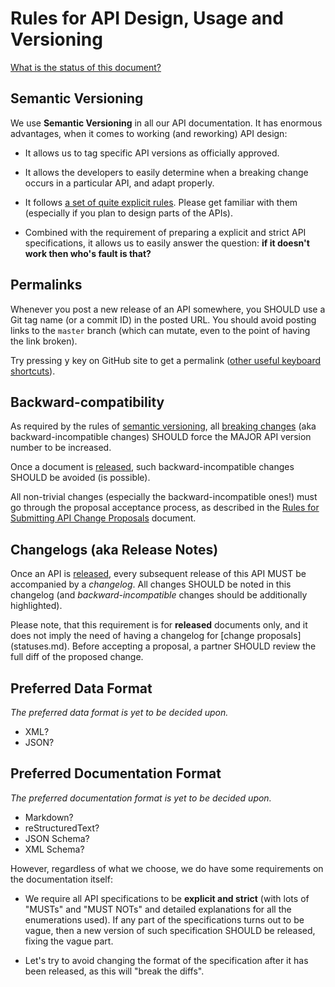 Rules for API Design, Usage and Versioning
==========================================

[What is the status of this document?](statuses.md)


Semantic Versioning
-------------------

We use **Semantic Versioning** in all our API documentation. It has enormous
advantages, when it comes to working (and reworking) API design:

 * It allows us to tag specific API versions as officially approved.

 * It allows the developers to easily determine when a breaking change occurs
   in a particular API, and adapt properly.

 * It follows [a set of quite explicit rules](http://semver.org/). Please get
   familiar with them (especially if you plan to design parts of the APIs).

 * Combined with the requirement of preparing a explicit and strict API
   specifications, it allows us to easily answer the question: **if it doesn't
   work then who's fault is that?**


Permalinks
----------

Whenever you post a new release of an API somewhere, you SHOULD use a Git tag
name (or a commit ID) in the posted URL. You should avoid posting links to the
`master` branch (which can mutate, even to the point of having the link
broken).

Try pressing <kbd>y</kbd> key on GitHub site to get a permalink ([other useful
keyboard shortcuts](https://help.github.com/articles/using-keyboard-shortcuts/)).


Backward-compatibility
----------------------

As required by the rules of [semantic versioning](http://semver.org/), all
[breaking changes](https://en.wiktionary.org/wiki/breaking_change) (aka
backward-incompatible changes) SHOULD force the MAJOR API version number to be
increased.

Once a document is [released](statuses.md), such backward-incompatible
changes SHOULD be avoided (is possible).

All non-trivial changes (especially the backward-incompatible ones!) must go
through the proposal acceptance process, as described in the
[Rules for Submitting API Change Proposals](change-proposals.md) document.


Changelogs (aka Release Notes)
-------------------------------

Once an API is [released](statuses.md), every subsequent release of this API
MUST be accompanied by a *changelog*. All changes SHOULD be noted in this
changelog (and *backward-incompatible* changes should be additionally
highlighted).

Please note, that this requirement is for **released** documents only, and it
does not imply the need of having a changelog for [change proposals]
(statuses.md). Before accepting a proposal, a partner SHOULD review the full
diff of the proposed change.


Preferred Data Format
---------------------

*The preferred data format is yet to be decided upon.*

 * XML?
 * JSON?


Preferred Documentation Format
------------------------------

*The preferred documentation format is yet to be decided upon.*

 * Markdown?
 * reStructuredText?
 * JSON Schema?
 * XML Schema?

However, regardless of what we choose, we do have some requirements on the
documentation itself:

 * We require all API specifications to be **explicit and strict** (with lots
   of "MUSTs" and "MUST NOTs" and detailed explanations for all the
   enumerations used). If any part of the specifications turns out to be vague,
   then a new version of such specification SHOULD be released, fixing the
   vague part.

 * Let's try to avoid changing the format of the specification after it has
   been released, as this will "break the diffs".
